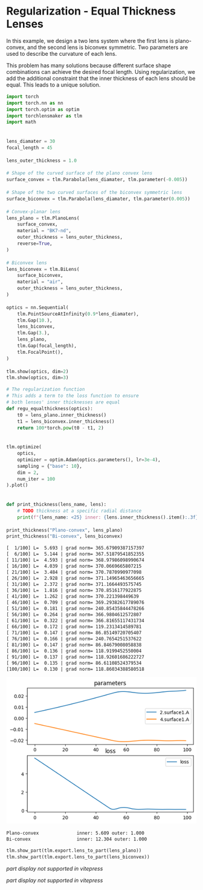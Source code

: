# Regularization - Equal Thickness Lenses

In this example, we design a two lens system where the first lens is plano-convex, and the second lens is biconvex symmetric. Two parameters are used to describe the curvature of each lens.

This problem has many solutions because different surface shape combinations can achieve the desired focal length. Using regularization, we add the additional constraint that the inner thickness of each lens should be equal. This leads to a unique solution.


```python
import torch
import torch.nn as nn
import torch.optim as optim
import torchlensmaker as tlm
import math


lens_diamater = 30
focal_length = 45

lens_outer_thickness = 1.0

# Shape of the curved surface of the plano convex lens
surface_convex = tlm.Parabola(lens_diamater, tlm.parameter(-0.005))

# Shape of the two curved surfaces of the biconvex symmetric lens
surface_biconvex = tlm.Parabola(lens_diamater, tlm.parameter(0.005))

# Convex-planar lens
lens_plano = tlm.PlanoLens(
    surface_convex,
    material = "BK7-nd",
    outer_thickness = lens_outer_thickness,
    reverse=True,
)

# Biconvex lens
lens_biconvex = tlm.BiLens(
    surface_biconvex,
    material = "air",
    outer_thickness = lens_outer_thickness,
)

optics = nn.Sequential(
    tlm.PointSourceAtInfinity(0.9*lens_diamater),
    tlm.Gap(10.),
    lens_biconvex,
    tlm.Gap(3.),
    lens_plano,
    tlm.Gap(focal_length),
    tlm.FocalPoint(),
)

tlm.show(optics, dim=2)
tlm.show(optics, dim=3)
```


<TLMViewer src="./regularization_equal_thickness_files/regularization_equal_thickness_0.json?url" />



<TLMViewer src="./regularization_equal_thickness_files/regularization_equal_thickness_1.json?url" />



```python
# The regularization function
# This adds a term to the loss function to ensure
# both lenses' inner thicknesses are equal
def regu_equalthickness(optics):
    t0 = lens_plano.inner_thickness()
    t1 = lens_biconvex.inner_thickness()
    return 100*torch.pow(t0 - t1, 2)


tlm.optimize(
    optics,
    optimizer = optim.Adam(optics.parameters(), lr=3e-4),
    sampling = {"base": 10},
    dim = 2,
    num_iter = 100
).plot()


def print_thickness(lens_name, lens):
    # TODO thickness at a specific radial distance
    print(f"{lens_name: <25} inner: {lens.inner_thickness().item():.3f} outer: {lens.outer_thickness().item():.3f}")

print_thickness("Plano-convex", lens_plano)
print_thickness("Bi-convex", lens_biconvex)
```

    [  1/100] L=  5.693 | grad norm= 365.67909387157397
    [  6/100] L=  5.144 | grad norm= 367.51879541852355
    [ 11/100] L=  4.593 | grad norm= 368.97986098990674
    [ 16/100] L=  4.039 | grad norm= 370.0669665807215
    [ 21/100] L=  3.484 | grad norm= 370.7870990977098
    [ 26/100] L=  2.928 | grad norm= 371.14965463656665
    [ 31/100] L=  2.372 | grad norm= 371.1664493575745
    [ 36/100] L=  1.816 | grad norm= 370.8516177922875
    [ 41/100] L=  1.262 | grad norm= 370.221398449639
    [ 46/100] L=  0.709 | grad norm= 369.29382617789076
    [ 51/100] L=  0.181 | grad norm= 240.85435844478266
    [ 56/100] L=  0.264 | grad norm= 366.9804612572807
    [ 61/100] L=  0.322 | grad norm= 366.81655117431734
    [ 66/100] L=  0.172 | grad norm= 119.2313414589781
    [ 71/100] L=  0.147 | grad norm= 86.85149720705407
    [ 76/100] L=  0.166 | grad norm= 240.7654251537622
    [ 81/100] L=  0.147 | grad norm= 86.84679008058838
    [ 86/100] L=  0.136 | grad norm= 118.9199452550004
    [ 91/100] L=  0.137 | grad norm= 118.92601686222727
    [ 96/100] L=  0.135 | grad norm= 86.61108524379534
    [100/100] L=  0.130 | grad norm= 118.86034388580518



    
![png](regularization_equal_thickness_files/regularization_equal_thickness_3_1.png)
    


    Plano-convex              inner: 5.609 outer: 1.000
    Bi-convex                 inner: 12.304 outer: 1.000



```python
tlm.show_part(tlm.export.lens_to_part(lens_plano))
tlm.show_part(tlm.export.lens_to_part(lens_biconvex))
```


<em>part display not supported in vitepress</em>



<em>part display not supported in vitepress</em>

